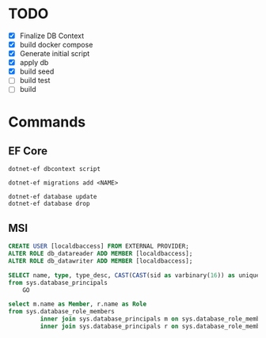 # TODO

* [x] Finalize DB Context
* [x] build docker compose
* [x] Generate initial script
* [x] apply db
* [x] build seed
* [ ] build test
* [ ] build

# Commands

## EF Core

```
dotnet-ef dbcontext script

dotnet-ef migrations add <NAME>

dotnet-ef database update
dotnet-ef database drop
```

## MSI

```sql
CREATE USER [localdbaccess] FROM EXTERNAL PROVIDER;
ALTER ROLE db_datareader ADD MEMBER [localdbaccess];
ALTER ROLE db_datawriter ADD MEMBER [localdbaccess];

SELECT name, type, type_desc, CAST(CAST(sid as varbinary(16)) as uniqueidentifier) as appId
from sys.database_principals
    GO

select m.name as Member, r.name as Role
from sys.database_role_members
         inner join sys.database_principals m on sys.database_role_members.member_principal_id = m.principal_id
         inner join sys.database_principals r on sys.database_role_members.role_principal_id = r.principal_id
```